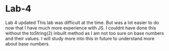 # Lab-4

Lab 4 updated
This lab was difficult at the time. But was a lot easier to do now that I have much more experience with JS.
I couldnt have done this without the toString(2) inbuilt method as I am not too 
sure on base numbers and their values. I will study more into this in future to understand
more about base numbers.